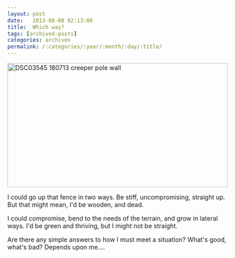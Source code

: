 ```yaml
---
layout: post
date:	2013-08-08 02:13:00
title:  Which way?
tags: [archived-posts]
categories: archives
permalink: /:categories/:year/:month/:day/:title/
---
```

<a href="http://www.flickr.com/photos/86494503@N00/9458968629/" title="DSC03545  180713 creeper pole wall by mohandep, on Flickr"><img src="http://farm8.staticflickr.com/7336/9458968629_27d8dacceb.jpg" width="500" height="281" alt="DSC03545  180713 creeper pole wall"></a>

I could go up that fence in two ways. Be stiff, uncompromising, straight up. But that might mean, I'd be wooden, and dead.

I could compromise, bend to the needs of the terrain, and grow in lateral ways. I'd be green and thriving, but I might not be straight.

Are there any simple answers to how I must meet a situation? What's good, what's bad? Depends upon me....
